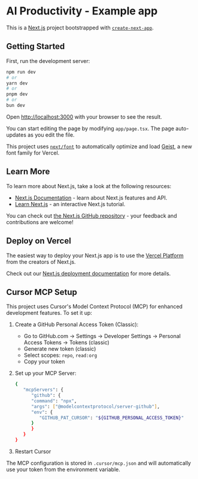 # AI Productivity - Example app

This is a [Next.js](https://nextjs.org) project bootstrapped with [`create-next-app`](https://nextjs.org/docs/app/api-reference/cli/create-next-app).

## Getting Started

First, run the development server:

```bash
npm run dev
# or
yarn dev
# or
pnpm dev
# or
bun dev
```

Open [http://localhost:3000](http://localhost:3000) with your browser to see the result.

You can start editing the page by modifying `app/page.tsx`. The page auto-updates as you edit the file.

This project uses [`next/font`](https://nextjs.org/docs/app/building-your-application/optimizing/fonts) to automatically optimize and load [Geist](https://vercel.com/font), a new font family for Vercel.

## Learn More

To learn more about Next.js, take a look at the following resources:

- [Next.js Documentation](https://nextjs.org/docs) - learn about Next.js features and API.
- [Learn Next.js](https://nextjs.org/learn) - an interactive Next.js tutorial.

You can check out [the Next.js GitHub repository](https://github.com/vercel/next.js) - your feedback and contributions are welcome!

## Deploy on Vercel

The easiest way to deploy your Next.js app is to use the [Vercel Platform](https://vercel.com/new?utm_medium=default-template&filter=next.js&utm_source=create-next-app&utm_campaign=create-next-app-readme) from the creators of Next.js.

Check out our [Next.js deployment documentation](https://nextjs.org/docs/app/building-your-application/deploying) for more details.

## Cursor MCP Setup

This project uses Cursor's Model Context Protocol (MCP) for enhanced development features. To set it up:

1. Create a GitHub Personal Access Token (Classic):
   - Go to GitHub.com → Settings → Developer Settings → Personal Access Tokens → Tokens (classic)
   - Generate new token (classic)
   - Select scopes: `repo`, `read:org`
   - Copy your token

2. Set up your MCP Server:
   ```bash
   {
      "mcpServers": {
         "github": {
         "command": "npx",
         "args": ["@modelcontextprotocol/server-github"],
         "env": {
            "GITHUB_PAT_CURSOR": "${GITHUB_PERSONAL_ACCESS_TOKEN}"
         }
         }
      }
   } 
   ```

3. Restart Cursor

The MCP configuration is stored in `.cursor/mcp.json` and will automatically use your token from the environment variable.
